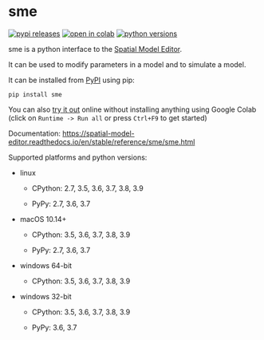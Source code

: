 
# sme

[![pypi releases](https://img.shields.io/pypi/v/sme.svg)](https://pypi.org/project/sme)
[![open in colab](https://colab.research.google.com/assets/colab-badge.svg)](https://colab.research.google.com/github/spatial-model-editor/spatial-model-editor/blob/master/docs/sme/notebooks/getting_started.ipynb)
[![python versions](https://img.shields.io/pypi/pyversions/sme)](https://pypi.org/project/sme)

sme is a python interface to the [Spatial Model Editor](https://github.com/spatial-model-editor/spatial-model-editor).

It can be used to modify parameters in a model and to simulate a model.

It can be installed from [PyPI](https://pypi.org/project/sme/) using pip:

```
pip install sme
```

You can also [try it out][1] online without installing anything using Google Colab
(click on `Runtime -> Run all` or press `Ctrl+F9` to get started)

[1]: https://colab.research.google.com/github/spatial-model-editor/spatial-model-editor/blob/master/docs/sme/notebooks/getting_started.ipynb

Documentation: <https://spatial-model-editor.readthedocs.io/en/stable/reference/sme/sme.html>

Supported platforms and python versions:

- linux

  - CPython: 2.7, 3.5, 3.6, 3.7, 3.8, 3.9

  - PyPy: 2.7, 3.6, 3.7

- macOS 10.14+

  - CPython: 3.5, 3.6, 3.7, 3.8, 3.9

  - PyPy: 2.7, 3.6, 3.7

- windows 64-bit

  - CPython: 3.5, 3.6, 3.7, 3.8, 3.9

- windows 32-bit

  - CPython: 3.5, 3.6, 3.7, 3.8, 3.9

  - PyPy: 3.6, 3.7

